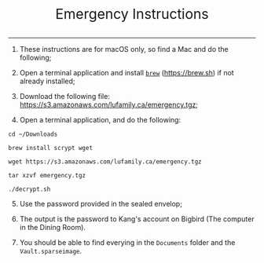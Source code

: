 <center>
<div style="font-size: 200%">Emergency Instructions</div>
</center>
<br/>
<hr/>

1. These instructions are for macOS only, so find a Mac and do the following;

1. Open a terminal application and install <a href="https://brew.sh" target="_blank">`brew`</a> (https://brew.sh) if not already installed;

1. Download the following file: https://s3.amazonaws.com/lufamily.ca/emergency.tgz;

1. Open a terminal application, and do the following:

```code
cd ~/Downloads

brew install scrypt wget

wget https://s3.amazonaws.com/lufamily.ca/emergency.tgz

tar xzvf emergency.tgz

./decrypt.sh
```

5. Use the password provided in the sealed envelop;

6. The output is the password to Kang's account on Bigbird (The computer in the Dining Room).

7. You should be able to find everying in the `Documents` folder and the `Vault.sparseimage`.
